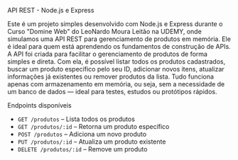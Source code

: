 API REST - Node.js e Express

Este é um projeto simples desenvolvido com Node.js e Express durante o Curso "Domine Web" do LeoNardo Moura Leitão na UDEMY, onde simulamos uma API REST para gerenciamento de produtos em memória. Ele é ideal para quem está aprendendo os fundamentos de construção de APIs. A API foi criada para facilitar o gerenciamento de produtos de forma simples e direta. Com ela, é possível listar todos os produtos cadastrados, buscar um produto específico pelo seu ID, adicionar novos itens, atualizar informações já existentes ou remover produtos da lista. Tudo funciona apenas com armazenamento em memória, ou seja, sem a necessidade de um banco de dados — ideal para testes, estudos ou protótipos rápidos.

Endpoints disponíveis

- `GET /produtos` – Lista todos os produtos
- `GET /produtos/:id` – Retorna um produto específico
- `POST /produtos` – Adiciona um novo produto
- `PUT /produtos/:id` – Atualiza um produto existente
- `DELETE /produtos/:id` – Remove um produto
